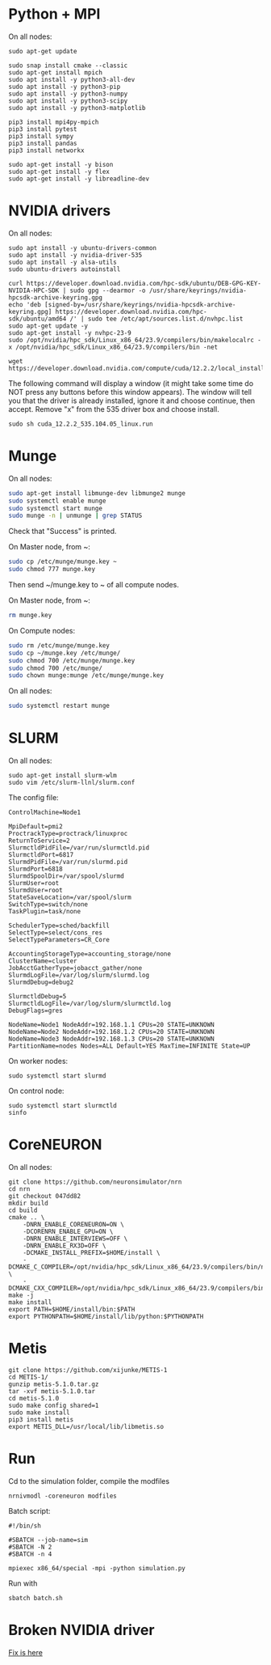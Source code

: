 # Python + MPI

On all nodes:
```
sudo apt-get update

sudo snap install cmake --classic
sudo apt-get install mpich
sudo apt install -y python3-all-dev
sudo apt install -y python3-pip
sudo apt install -y python3-numpy
sudo apt install -y python3-scipy
sudo apt install -y python3-matplotlib

pip3 install mpi4py-mpich
pip3 install pytest
pip3 install sympy
pip3 install pandas
pip3 install networkx

sudo apt-get install -y bison
sudo apt-get install -y flex
sudo apt-get install -y libreadline-dev
```

# NVIDIA drivers

On all nodes:
```
sudo apt install -y ubuntu-drivers-common 
sudo apt install -y nvidia-driver-535
sudo apt install -y alsa-utils
sudo ubuntu-drivers autoinstall
```

```
curl https://developer.download.nvidia.com/hpc-sdk/ubuntu/DEB-GPG-KEY-NVIDIA-HPC-SDK | sudo gpg --dearmor -o /usr/share/keyrings/nvidia-hpcsdk-archive-keyring.gpg
echo 'deb [signed-by=/usr/share/keyrings/nvidia-hpcsdk-archive-keyring.gpg] https://developer.download.nvidia.com/hpc-sdk/ubuntu/amd64 /' | sudo tee /etc/apt/sources.list.d/nvhpc.list
sudo apt-get update -y
sudo apt-get install -y nvhpc-23-9
sudo /opt/nvidia/hpc_sdk/Linux_x86_64/23.9/compilers/bin/makelocalrc -x /opt/nvidia/hpc_sdk/Linux_x86_64/23.9/compilers/bin -net
```

```
wget https://developer.download.nvidia.com/compute/cuda/12.2.2/local_installers/cuda_12.2.2_535.104.05_linux.run
```

The following command will display a window (it might take some time do NOT press any buttons before this window appears). The window will tell you that the driver is already installed, ignore it and choose continue, then accept. Remove "x" from the 535 driver box and choose install.
```
sudo sh cuda_12.2.2_535.104.05_linux.run
```

# Munge

On all nodes:
```bash
sudo apt-get install libmunge-dev libmunge2 munge
sudo systemctl enable munge
sudo systemctl start munge
sudo munge -n | unmunge | grep STATUS
```
Check that "Success" is printed.

On Master node, from ~:
```bash
sudo cp /etc/munge/munge.key ~
sudo chmod 777 munge.key
```
Then send ~/munge.key to ~ of all compute nodes.

On Master node, from ~:
```bash
rm munge.key
```

On Compute nodes:
```bash
sudo rm /etc/munge/munge.key
sudo cp ~/munge.key /etc/munge/
sudo chmod 700 /etc/munge/munge.key
sudo chmod 700 /etc/munge/
sudo chown munge:munge /etc/munge/munge.key
```

On all nodes:
```bash
sudo systemctl restart munge
```

# SLURM

On all nodes:
```
sudo apt-get install slurm-wlm
sudo vim /etc/slurm-llnl/slurm.conf
```

The config file:
```
ControlMachine=Node1
  
MpiDefault=pmi2
ProctrackType=proctrack/linuxproc
ReturnToService=2
SlurmctldPidFile=/var/run/slurmctld.pid
SlurmctldPort=6817
SlurmdPidFile=/var/run/slurmd.pid
SlurmdPort=6818
SlurmdSpoolDir=/var/spool/slurmd
SlurmUser=root
SlurmdUser=root
StateSaveLocation=/var/spool/slurm
SwitchType=switch/none
TaskPlugin=task/none

SchedulerType=sched/backfill
SelectType=select/cons_res
SelectTypeParameters=CR_Core

AccountingStorageType=accounting_storage/none
ClusterName=cluster
JobAcctGatherType=jobacct_gather/none
SlurmdLogFile=/var/log/slurm/slurmd.log
SlurmdDebug=debug2

SlurmctldDebug=5
SlurmctldLogFile=/var/log/slurm/slurmctld.log
DebugFlags=gres

NodeName=Node1 NodeAddr=192.168.1.1 CPUs=20 STATE=UNKNOWN
NodeName=Node2 NodeAddr=192.168.1.2 CPUs=20 STATE=UNKNOWN
NodeName=Node3 NodeAddr=192.168.1.3 CPUs=20 STATE=UNKNOWN
PartitionName=nodes Nodes=ALL Default=YES MaxTime=INFINITE State=UP
```

On worker nodes:
```
sudo systemctl start slurmd
```

On control node:
```
sudo systemctl start slurmctld
sinfo
```

# CoreNEURON

On all nodes:
```
git clone https://github.com/neuronsimulator/nrn
cd nrn
git checkout 047dd82
mkdir build
cd build
cmake .. \
	-DNRN_ENABLE_CORENEURON=ON \
	-DCORENRN_ENABLE_GPU=ON \
	-DNRN_ENABLE_INTERVIEWS=OFF \
	-DNRN_ENABLE_RX3D=OFF \
	-DCMAKE_INSTALL_PREFIX=$HOME/install \
	-DCMAKE_C_COMPILER=/opt/nvidia/hpc_sdk/Linux_x86_64/23.9/compilers/bin/nvc \
	-DCMAKE_CXX_COMPILER=/opt/nvidia/hpc_sdk/Linux_x86_64/23.9/compilers/bin/nvc++
make -j
make install
export PATH=$HOME/install/bin:$PATH
export PYTHONPATH=$HOME/install/lib/python:$PYTHONPATH
```

# Metis
```
git clone https://github.com/xijunke/METIS-1
cd METIS-1/
gunzip metis-5.1.0.tar.gz
tar -xvf metis-5.1.0.tar
cd metis-5.1.0
sudo make config shared=1
sudo make install
pip3 install metis
export METIS_DLL=/usr/local/lib/libmetis.so
```

# Run

Cd to the simulation folder, compile the modfiles
```
nrnivmodl -coreneuron modfiles
```

Batch script:
```
#!/bin/sh
  
#SBATCH --job-name=sim
#SBATCH -N 2
#SBATCH -n 4

mpiexec x86_64/special -mpi -python simulation.py
```

Run with
```
sbatch batch.sh
```

# Broken NVIDIA driver
[Fix is here](https://stackoverflow.com/questions/43022843/nvidia-nvml-driver-library-version-mismatch)
